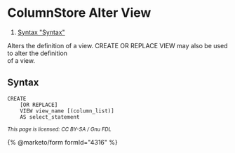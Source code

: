 # ColumnStore Alter View

1. [Syntax "Syntax"](columnstore-alter-view.md#syntax)

Alters the definition of a view. CREATE OR REPLACE VIEW may also be used to alter the definition\
of a view.

## Syntax

```
CREATE
    [OR REPLACE]
    VIEW view_name [(column_list)]
    AS select_statement
```

<sub>_This page is licensed: CC BY-SA / Gnu FDL_</sub>

{% @marketo/form formId="4316" %}
